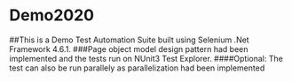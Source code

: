 # Demo2020
##This is a Demo Test Automation Suite built using Selenium .Net Framework 4.6.1. 
###Page object model design pattern had been implemented and the tests run on NUnit3 Test Explorer. 
####Optional: The test can also be run parallely as parallelization had been implemented
